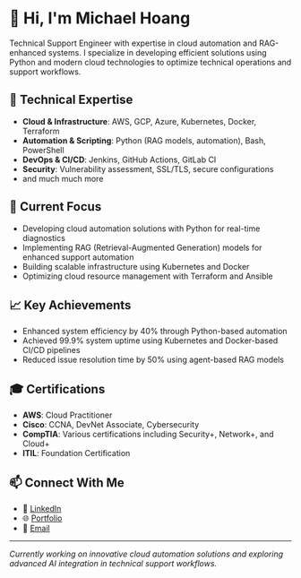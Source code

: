 # 👋 Hi, I'm Michael Hoang

Technical Support Engineer with expertise in cloud automation and RAG-enhanced systems. I specialize in developing efficient solutions using Python and modern cloud technologies to optimize technical operations and support workflows.

## 🔧 Technical Expertise

- **Cloud & Infrastructure**: AWS, GCP, Azure, Kubernetes, Docker, Terraform
- **Automation & Scripting**: Python (RAG models, automation), Bash, PowerShell
- **DevOps & CI/CD**: Jenkins, GitHub Actions, GitLab CI
- **Security**: Vulnerability assessment, SSL/TLS, secure configurations
- and much much more

## 🚀 Current Focus

- Developing cloud automation solutions with Python for real-time diagnostics
- Implementing RAG (Retrieval-Augmented Generation) models for enhanced support automation
- Building scalable infrastructure using Kubernetes and Docker
- Optimizing cloud resource management with Terraform and Ansible
  

## 📈 Key Achievements

- Enhanced system efficiency by 40% through Python-based automation
- Achieved 99.9% system uptime using Kubernetes and Docker-based CI/CD pipelines
- Reduced issue resolution time by 50% using agent-based RAG models

## 🎓 Certifications

- **AWS**: Cloud Practitioner
- **Cisco**: CCNA, DevNet Associate, Cybersecurity
- **CompTIA**: Various certifications including Security+, Network+, and Cloud+
- **ITIL**: Foundation Certification

## 📫 Connect With Me

- 🔗 [LinkedIn](https://linkedin.com/in/mdhlee)
- 🌐 [Portfolio](https://mdhoangportfolio.netlify.app/)
- 📧 [Email](mailto:MDCheung92@gmail.com)

---

*Currently working on innovative cloud automation solutions and exploring advanced AI integration in technical support workflows.*
